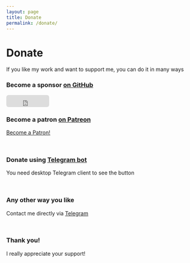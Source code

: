 ```yaml
---
layout: page
title: Donate
permalink: /donate/
---
```


# Donate

If you like my work and want to support me, you can do it in many ways

### Become a sponsor [on GitHub](https://github.com/sponsors/komposter)
<iframe src="https://github.com/sponsors/komposter/button" title="Sponsor komposter" height="32" width="114" style="border: 0; border-radius: 6px;"></iframe>

<br />

### Become a patron [on Patreon](https://www.patreon.com/CommunityPower)

<a href="https://www.patreon.com/bePatron?u=37685431" data-patreon-widget-type="become-patron-button">Become a Patron!</a><script async src="https://c6.patreon.com/becomePatronButton.bundle.js"></script>

<br />

### Donate using [Telegram bot](https://t.me/CommunityPowerNews/44)

You need desktop Telegram client to see the button

<br />

### Any other way you like

Contact me directly via [Telegram](https://t.me/komposterius)

<br />

### Thank you!

I really appreciate your support!

